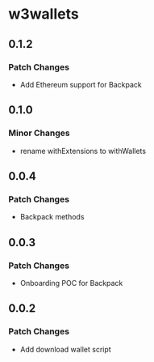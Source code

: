# w3wallets

## 0.1.2

### Patch Changes

- Add Ethereum support for Backpack

## 0.1.0

### Minor Changes

- rename withExtensions to withWallets

## 0.0.4

### Patch Changes

- Backpack methods

## 0.0.3

### Patch Changes

- Onboarding POC for Backpack

## 0.0.2

### Patch Changes

- Add download wallet script

